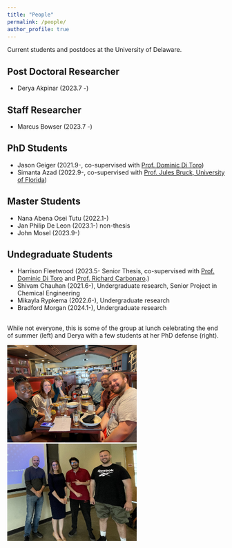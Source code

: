 ```yaml
---
title: "People"
permalink: /people/
author_profile: true
---
```


Current students and postdocs at the University of Delaware.

## Post Doctoral Researcher
* Derya Akpinar (2023.7 -)
  
## Staff Researcher
* Marcus Bowser (2023.7 -)
  
## PhD Students
* Jason Geiger (2021.9-, co-supervised with [Prof. Dominic Di Toro](https://ce.udel.edu/people/faculty-profile/?id=12))
* Simanta Azad (2022.9-, co-supervised with [Prof. Jules Bruck, University of Florida](https://dcp.ufl.edu/faculty/landscapearchitecture/))

## Master Students
* Nana Abena Osei Tutu (2022.1-)
* Jan Philip De Leon (2023.1-) non-thesis
* John Mosel (2023.9-)

## Undegraduate Students
* Harrison Fleetwood (2023.5- Senior Thesis, co-supervised with [Prof. Dominic Di Toro](https://ce.udel.edu/people/faculty-profile/?id=12) and [Prof. Richard Carbonaro](https://manhattan.edu/campus-directory/richard.carbonaro).)
* Shivam Chauhan (2021.6-), Undergraduate research, Senior Project in Chemical Engineering
* Mikayla Rypkema (2022.6-), Undergraduate research
* Bradford Morgan (2024.1-), Undergraduate research

##
While not everyone, this is some of the group at lunch celebrating the end of summer (left) and Derya with a few students at her PhD defense (right).

<img src="/images/lunch_photo_beka_ahlstrom.jpg" width="300" > <img src="/images/derya_phd_defense.jpg" width="300" >



